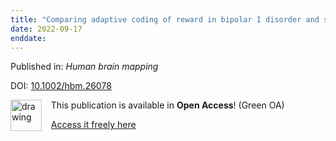 ```yaml
---
title: "Comparing adaptive coding of reward in bipolar I disorder and schizophrenia."
date: 2022-09-17
enddate:
---
```


Published in: *Human brain mapping*

DOI: [10.1002/hbm.26078](https://doi.org/10.1002/hbm.26078)

<img src="https://upload.wikimedia.org/wikipedia/commons/thumb/9/90/Open_Access_logo_PLoS_white_green.svg/576px-Open_Access_logo_PLoS_white_green.svg.png" alt="drawing" width="50" align="left"/> &nbsp;&nbsp;&nbsp;This publication is available in **Open Access**! (Green OA)

&nbsp;&nbsp;&nbsp;<a href="https://doi.org/10.1101/2021.10.24.465471" download>Access it freely here</a>

